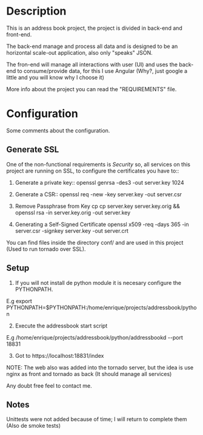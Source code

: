 Description
==================
This is an address book project, the project is divided in back-end and front-end. 

The back-end manage and process all data and is designed to be an horizontal 
scale-out application, also only "speaks" JSON.

The fron-end will manage all interactions with user (UI) and uses the back-end to
consume/provide data, for this I use Angular (Why?, just google a little and 
you will know why I choose it)

More info about the project you can read the "REQUIREMENTS" file.


Configuration
================
Some comments about the configuration.

Generate SSL
--------------
One of the non-functional requirements is *Security* so, all services on this
project are running on SSL, to configure the certificates you have to::

1) Generate a private key::
	openssl genrsa -des3 -out server.key 1024

2) Generate a CSR::
	openssl req -new -key server.key -out server.csr

3) Remove Passphrase from Key
	cp cp server.key server.key.orig && openssl rsa -in server.key.orig -out server.key

4) Generating a Self-Signed Certificate
	openssl x509 -req -days 365 -in server.csr -signkey server.key -out server.crt

You can find files inside the directory conf/ and are used in this project (Used to run
tornado over SSL).


Setup
---------
1. If you will not install de python module it is necesary configure the PYTHONPATH.

E.g
	export PYTHONPATH=$PYTHONPATH:/home/enrique/projects/addressbook/python

2. Execute the addressbook start script

E.g
	/home/enrique/projects/addressbook/python/addressbookd --port 18831

3. Got to https://localhost:18831/index

NOTE: The web also was added into the tornado server, but the idea is use nginx as front and tornado
as back (It should manage all services)

Any doubt free feel to contact me.

Notes
---------
Unittests were not added because of time; I will return to complete them (Also de smoke tests)